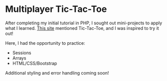 # Multiplayer Tic-Tac-Toe

After completing my initial tutorial in PHP, I sought out mini-projects to apply what I learned. [This site](https://www.zend.com/blog/php-beginner-projects) mentioned Tic-Tac-Toe, and I was inspired to try it out!

Here, I had the opportunity to practice:
* Sessions
* Arrays
* HTML/CSS/Bootstrap

Additional styling and error handling coming soon!